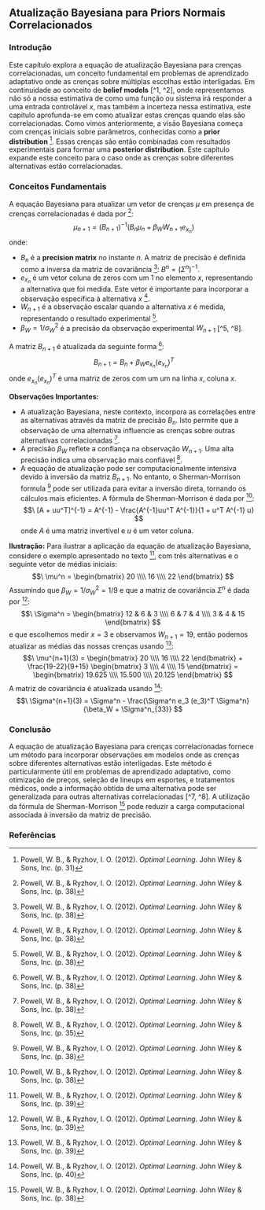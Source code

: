 ## Atualização Bayesiana para Priors Normais Correlacionados

### Introdução
Este capítulo explora a equação de atualização Bayesiana para crenças correlacionadas, um conceito fundamental em problemas de aprendizado adaptativo onde as crenças sobre múltiplas escolhas estão interligadas. Em continuidade ao conceito de **belief models** [^1, ^2], onde representamos não só a nossa estimativa de como uma função ou sistema irá responder a uma entrada controlável *x*, mas também a incerteza nessa estimativa, este capítulo aprofunda-se em como atualizar estas crenças quando elas são correlacionadas. Como vimos anteriormente, a visão Bayesiana começa com crenças iniciais sobre parâmetros, conhecidas como a **prior distribution** [^1]. Essas crenças são então combinadas com resultados experimentais para formar uma **posterior distribution**. Este capítulo expande este conceito para o caso onde as crenças sobre diferentes alternativas estão correlacionadas.

### Conceitos Fundamentais
A equação Bayesiana para atualizar um vetor de crenças *μ* em presença de crenças correlacionadas é dada por [^8]:
$$\
\mu_{n+1} = (B_{n+1})^{-1} (B_n \mu_n + \beta_W W_{n+1} e_{x_n})
$$
onde:
*   $B_n$ é a **precision matrix** no instante *n*. A matriz de precisão é definida como a inversa da matriz de covariância [^8]: $B^n = (\Sigma^n)^{-1}$.
*   $e_{x_n}$ é um vetor coluna de zeros com um 1 no elemento *x*, representando a alternativa que foi medida. Este vetor é importante para incorporar a observação específica à alternativa *x* [^8].
*   $W_{n+1}$ é a observação escalar quando a alternativa *x* é medida, representando o resultado experimental [^8].
*   $\beta_W = 1/\sigma_W^2$ é a precisão da observação experimental $W_{n+1}$ [^5, ^8].

A matriz $B_{n+1}$ é atualizada da seguinte forma [^8]:
$$\
B_{n+1} = B_n + \beta_W e_{x_n} (e_{x_n})^T
$$
onde $e_{x_n} (e_{x_n})^T$ é uma matriz de zeros com um um na linha *x*, coluna *x*.

**Observações Importantes:**

*   A atualização Bayesiana, neste contexto, incorpora as correlações entre as alternativas através da matriz de precisão $B_n$. Isto permite que a observação de uma alternativa influencie as crenças sobre outras alternativas correlacionadas [^8].
*   A precisão $\beta_W$ reflete a confiança na observação $W_{n+1}$. Uma alta precisão indica uma observação mais confiável [^5].
*   A equação de atualização pode ser computacionalmente intensiva devido à inversão da matriz $B_{n+1}$. No entanto, o Sherman-Morrison formula [^8] pode ser utilizada para evitar a inversão direta, tornando os cálculos mais eficientes. A fórmula de Sherman-Morrison é dada por [^8]:
    $$\
    [A + uu^T]^{-1} = A^{-1} - \frac{A^{-1}uu^T A^{-1}}{1 + u^T A^{-1} u}
    $$
    onde *A* é uma matriz invertível e *u* é um vetor coluna.

**Ilustração:**
Para ilustrar a aplicação da equação de atualização Bayesiana, considere o exemplo apresentado no texto [^9], com três alternativas e o seguinte vetor de médias iniciais:
$$\
\mu^n = \begin{bmatrix} 20 \\\\ 16 \\\\ 22 \end{bmatrix}
$$
Assumindo que $\beta_W = 1/\sigma_W^2 = 1/9$ e que a matriz de covariância $\Sigma^n$ é dada por [^9]:
$$\
\Sigma^n = \begin{bmatrix} 12 & 6 & 3 \\\\ 6 & 7 & 4 \\\\ 3 & 4 & 15 \end{bmatrix}
$$
e que escolhemos medir $x=3$ e observamos $W_{n+1} = 19$, então podemos atualizar as médias das nossas crenças usando [^9]:
$$\
\mu^{n+1}(3) = \begin{bmatrix} 20 \\\\ 16 \\\\ 22 \end{bmatrix} + \frac{19-22}{9+15} \begin{bmatrix} 3 \\\\ 4 \\\\ 15 \end{bmatrix} = \begin{bmatrix} 19.625 \\\\ 15.500 \\\\ 20.125 \end{bmatrix}
$$
A matriz de covariância é atualizada usando [^10]:
$$\
\Sigma^{n+1}(3) = \Sigma^n - \frac{\Sigma^n e_3 (e_3)^T \Sigma^n}{\beta_W + \Sigma^n_{33}}
$$

### Conclusão
A equação de atualização Bayesiana para crenças correlacionadas fornece um método para incorporar observações em modelos onde as crenças sobre diferentes alternativas estão interligadas. Este método é particularmente útil em problemas de aprendizado adaptativo, como otimização de preços, seleção de lineups em esportes, e tratamentos médicos, onde a informação obtida de uma alternativa pode ser generalizada para outras alternativas correlacionadas [^7, ^8]. A utilização da fórmula de Sherman-Morrison [^8] pode reduzir a carga computacional associada à inversão da matriz de precisão.

### Referências
[^1]: Powell, W. B., & Ryzhov, I. O. (2012). *Optimal Learning*. John Wiley & Sons, Inc. (p. 31)
[^2]: Powell, W. B., & Ryzhov, I. O. (2012). *Optimal Learning*. John Wiley & Sons, Inc. (p. 32)
[^3]: Powell, W. B., & Ryzhov, I. O. (2012). *Optimal Learning*. John Wiley & Sons, Inc. (p. 33)
[^4]: Powell, W. B., & Ryzhov, I. O. (2012). *Optimal Learning*. John Wiley & Sons, Inc. (p. 34)
[^5]: Powell, W. B., & Ryzhov, I. O. (2012). *Optimal Learning*. John Wiley & Sons, Inc. (p. 35)
[^6]: Powell, W. B., & Ryzhov, I. O. (2012). *Optimal Learning*. John Wiley & Sons, Inc. (p. 36)
[^7]: Powell, W. B., & Ryzhov, I. O. (2012). *Optimal Learning*. John Wiley & Sons, Inc. (p. 37)
[^8]: Powell, W. B., & Ryzhov, I. O. (2012). *Optimal Learning*. John Wiley & Sons, Inc. (p. 38)
[^9]: Powell, W. B., & Ryzhov, I. O. (2012). *Optimal Learning*. John Wiley & Sons, Inc. (p. 39)
[^10]: Powell, W. B., & Ryzhov, I. O. (2012). *Optimal Learning*. John Wiley & Sons, Inc. (p. 40)
<!-- END -->
